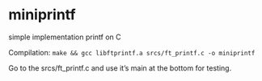 # miniprintf
simple implementation printf on C

Compilation: 
`make && gcc libftprintf.a srcs/ft_printf.c -o miniprintf`

Go to the srcs/ft_printf.c and use it’s main at the bottom for testing.
